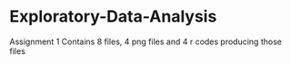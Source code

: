 # Exploratory-Data-Analysis
Assignment 1
Contains 8 files, 4 png files and 4 r codes producing those files
